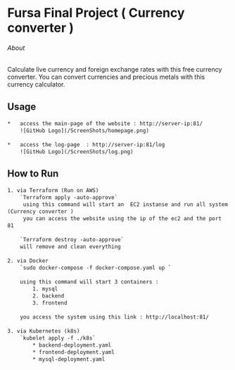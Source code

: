 # Fursa Final Project ( Currency converter )
###### About 
Calculate live currency and foreign exchange rates with this free currency converter. You can convert currencies and precious metals with this currency calculator.

## Usage 
    *   access the main-page of the website : http://server-ip:81/
        ![GitHub Logo](/ScreenShots/homepage.png)

    *   access the log-page  : http://server-ip:81/log
        ![GitHub Logo](/ScreenShots/log.png)
    
## How to Run 
    1. via Terraform (Run on AWS)
        `Terraform apply -auto-approve`
         using this command will start an  EC2 instanse and run all system (Currency converter )
         you can access the website using the ip of the ec2 and the port 81 
        
        `Terraform destroy -auto-approve` 
        will remove and clean everything 

    2. via Docker 
        `sudo docker-compose -f docker-compose.yaml up `
        
        using this command will start 3 containers : 
            1. mysql 
            2. backend
            3. frontend 
        
        you access the system using this link : http://localhost:81/

    3. via Kubernetes (k8s)
        `kubelet apply -f ./k8s`
            * backend-deployment.yaml
            * frontend-deployment.yaml
            * mysql-deployment.yaml


